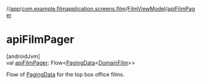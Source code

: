 //[app](../../../index.md)/[com.example.filmapplication.screens.film](../index.md)/[FilmViewModel](index.md)/[apiFilmPager](api-film-pager.md)

# apiFilmPager

[androidJvm]\
val [apiFilmPager](api-film-pager.md): Flow&lt;[PagingData](https://developer.android.com/reference/kotlin/androidx/paging/PagingData.html)&lt;[DomainFilm](../../com.example.filmapplication.domain/-domain-film/index.md)&gt;&gt;

Flow of [PagingData](https://developer.android.com/reference/kotlin/androidx/paging/PagingData.html) for the top box office films.
